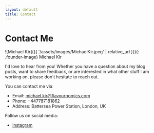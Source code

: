 ```yaml
---
layout: default
title: Contact
---
```


# Contact Me 
![Michael Kir]({{ '/assets/images/MichaelKir.jpeg' | relative_url }}){: .founder-image}
Michael Kir

I'd love to hear from you! Whether you have a question about my blog posts, want to share feedback, or are interested in what other stuff I am working on, please don't hesitate to reach out.

You can contact me via:
- Email: michael.kir@flavournomics.com
- Phone: +447787181862
- Address: Battersea Power Station, London, UK

Follow us on social media:
- [Instagram](https://www.instagram.com/flavournomics)